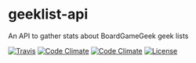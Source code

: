 # geeklist-api
An API to gather stats about BoardGameGeek geek lists

[![Travis](https://img.shields.io/travis/kelsin/geeklist-api.svg)](https://travis-ci.org/kelsin/geeklist-api)
[![Code Climate](https://img.shields.io/codeclimate/coverage/github/kelsin/geeklist-api.svg)](https://codeclimate.com/github/kelsin/geeklist-api)
[![Code Climate](https://img.shields.io/codeclimate/maintainability/kelsin/geeklist-api.svg)](https://codeclimate.com/github/kelsin/geeklist-api)
[![License](https://img.shields.io/badge/license-MIT-brightgreen.svg)](https://choosealicense.com/licenses/mit/)
